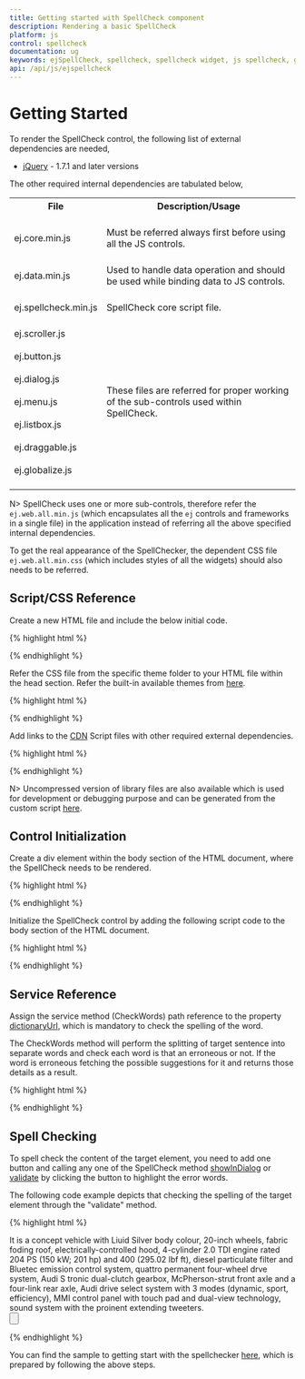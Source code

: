 ```yaml
---
title: Getting started with SpellCheck component	
description: Rendering a basic SpellCheck
platform: js
control: spellcheck
documentation: ug
keywords: ejSpellCheck, spellcheck, spellcheck widget, js spellcheck, getting started, initialization, service reference
api: /api/js/ejspellcheck 
---
```

# Getting Started

To render the SpellCheck control, the following list of external dependencies are needed, 

* [jQuery](http://jquery.com) - 1.7.1 and later versions

The other required internal dependencies are tabulated below,

<table>
<tr>
<th>
File<br/><br/></th><th>
Description/Usage<br/><br/></th></tr>
<tr>
<td>
ej.core.min.js<br/><br/></td><td>
Must be referred always first before using all the JS controls.<br/><br/></td></tr>
<tr>
<td>
ej.data.min.js<br/><br/></td><td>
Used to handle data operation and should be used while binding data to JS controls.<br/><br/></td></tr>
<tr>
<td>
ej.spellcheck.min.js<br/><br/></td><td>
SpellCheck core script file.<br/><br/></td></tr>
<tr>
<td>
ej.scroller.js<br/><br/>ej.button.js<br/><br/>ej.dialog.js<br/><br/>ej.menu.js<br/><br/>ej.listbox.js<br/><br/>ej.draggable.js<br/><br/>ej.globalize.js<br/><br/></td><td>
These files are referred for proper working of the sub-controls used within SpellCheck.<br/><br/></td></tr>
</table>

N> SpellCheck uses one or more sub-controls, therefore refer the `ej.web.all.min.js` (which encapsulates all the `ej` controls and frameworks in a single file) in the application instead of referring all the above specified internal dependencies. 

To get the real appearance of the SpellChecker, the dependent CSS file `ej.web.all.min.css` (which includes styles of all the widgets) should also needs to be referred.


## Script/CSS Reference

Create a new HTML file and include the below initial code.

{% highlight html %}

<!DOCTYPE html>
<html lang="en" xmlns="http://www.w3.org/1999/xhtml">
    <head>
        <meta charset="utf-8" />
        <title> </title>
    </head>
    <body>
    </body>
</html>

{% endhighlight %}

Refer the CSS file from the specific theme folder to your HTML file within the head section. Refer the built-in available themes from [here](/js/theming-in-essential-javascript-components).

{% highlight html %}

<head>
    <meta charset="utf-8" />
    <title>Getting Started - SpellCheck</title>
    <link href="http://cdn.syncfusion.com/{{ site.releaseversion }}/js/web/flat-azure/ej.web.all.min.css" rel="stylesheet" />
</head>

{% endhighlight %}

Add links to the [CDN](/js/cdn) Script files with other required external dependencies.

{% highlight html %}

<head>
    <meta charset="utf-8" />
    <title>Getting Started - SpellCheck</title>
    <link href="http://cdn.syncfusion.com/{{ site.releaseversion }}/js/web/flat-azure/ej.web.all.min.css" rel="stylesheet" />
    <script src="http://cdn.syncfusion.com/js/assets/external/jquery-1.10.2.min.js"></script>
    <script src="http://cdn.syncfusion.com/{{ site.releaseversion }}/js/web/ej.web.all.min.js"></script>
</head>

{% endhighlight %}

N> Uncompressed version of library files are also available which is used for development or debugging purpose and can be generated from the custom script [here](http://csg.syncfusion.com).


## Control Initialization

Create a div element within the body section of the HTML document, where the SpellCheck needs to be rendered.

{% highlight html %}

<body>
	<div id="SpellCheck"></div>
</body>

{% endhighlight %}

Initialize the SpellCheck control by adding the following script code to the body section of the HTML document.

{% highlight html %}
<!--Container for ejSpellCheck widget-->
<div id="SpellCheck"></div>
	
<script type="text/javascript">
$(function() { // Document is ready    
    $("#SpellCheck").ejSpellCheck();
});	
</script>

{% endhighlight %}

## Service Reference

Assign the service method (CheckWords) path reference to the property [dictionaryUrl](/api/js/ejspellcheck#members:dictionarysettings-dictionaryurl), which is mandatory to check the spelling of the word.

The CheckWords method will perform the splitting of target sentence into separate words and check each word is that an erroneous or not. If the word is erroneous fetching the possible suggestions for it and returns those details as a result. 

{% highlight html %}
<!--Container for ejSpellCheck widget-->
<div id="SpellCheck"></div>
	
<script type="text/javascript">
$(function() { // Document is ready    
    $("#SpellCheck").ejSpellCheck({
        dictionarySettings: {
            dictionaryUrl: "http://js.syncfusion.com/demos/ejservices/api/SpellCheck/CheckWords"
        }
    });
});	
</script>
{% endhighlight %}

## Spell Checking

To spell check the content of the target element, you need to add one button and calling any one of the SpellCheck method [showInDialog](/api/js/ejspellcheck#methods:showindialog) or [validate](/api/js/ejspellcheck#methods:validate) by clicking the button to highlight the error words.

The following code example depicts that checking the spelling of the target element through the "validate" method.

{% highlight html %}

<div id="TextArea">
  It is a concept vehicle with Liuid Silver body colour, 20-inch wheels, fabric foding roof, electrically-controlled hood, 4-cylinder 2.0 TDI engine rated 204 PS (150 kW; 201 hp)
  and 400  (295.02 lbf ft), diesel particulate filter and Bluetec emission control system, quattro permanent four-wheel drve system,
  Audi S tronic dual-clutch gearbox, McPherson-strut front axle and a four-link rear axle, Audi drive select system with 3 modes (dynamic, sport, efficiency),
  MMI control panel with touch pad and dual-view technology, sound system with the proinent extending tweeters.
</div>
<div>
      <input type="button" id="SpellCheck"/>
</div>
    
<script type="text/javascript">
            $("#TextArea").ejSpellCheck({
                 dictionarySettings: {
                     dictionaryUrl: "http://js.syncfusion.com/demos/ejservices/api/SpellCheck/CheckWords",
                     customDictionaryUrl: "http://js.syncfusion.com/demos/ejservices/api/SpellCheck/AddToDictionary"
                 }
            });
            $("#SpellCheck").ejButton({ width: "200px", height: "25px", click: "showInContextMenu", text: "Spell check" });
            
            function showInContextMenu() {
                var spellObj = $("#TextArea").data("ejSpellCheck");
                spellObj.validate(); // highlighting the error word in the target area itself
            }
</script>

{% endhighlight %}

You can find the sample to getting start with the spellchecker [here](http://jsplayground.syncfusion.com/Sync_5c5angwy), which is prepared by following the above steps.